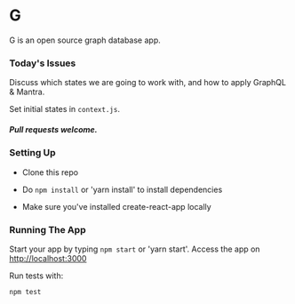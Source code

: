  # G

G is an open source graph database app.



<!-- [Mantra](https://github.com/kadirahq/mantra) and the following packages excerpted from [Nova](https://github.com/TelescopeJS/Telescope/tree/nova).

[React List Container](https://github.com/meteor-utilities/react-list-container)

[React Form Containers](https://github.com/meteor-utilities/React-Form-Containers)

[Smart Methods](https://github.com/meteor-utilities/smart-methods)

[Smart Publications](https://github.com/meteor-utilities/smart-publications) -->


### Today's Issues

Discuss which states we are going to work with, and how to apply GraphQL & Mantra.

<!-- Call variable [React List Container](https://github.com/meteor-utilities/react-list-container) and [React Form Containers](https://github.com/meteor-utilities/React-Form-Containers) from `input_box.jsx` based on the value of `ORIGIN` and `DIRECTION`. -->

Set initial states in `context.js`.


##### Pull requests welcome.


### Setting Up

* Clone this repo
* Do `npm install` or 'yarn install' to install dependencies

* Make sure you've installed create-react-app locally



### Running The App

Start your app by typing `npm start` or 'yarn start'.
Access the app on <http://localhost:3000>

Run tests with:

```
npm test
```
